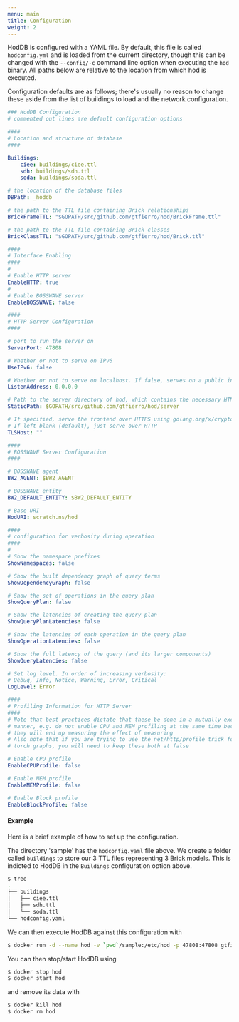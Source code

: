 ```yaml
---
menu: main
title: Configuration
weight: 2
---
```


HodDB is configured with a YAML file. By default, this file is called `hodconfig.yml` and is loaded from the current directory, though this can be changed with the `--config/-c` command line option when executing the `hod` binary. All paths below are relative to the location from which hod is executed.

Configuration defaults are as follows; there's usually no reason to change these aside from the list of buildings to load and the network configuration.

```yaml
### HodDB Configuration
# commented out lines are default configuration options

####
# Location and structure of database
####

Buildings:
    ciee: buildings/ciee.ttl
    sdh: buildings/sdh.ttl
    soda: buildings/soda.ttl

# the location of the database files
DBPath: _hoddb

# the path to the TTL file containing Brick relationships
BrickFrameTTL: "$GOPATH/src/github.com/gtfierro/hod/BrickFrame.ttl"

# the path to the TTL file containing Brick classes
BrickClassTTL: "$GOPATH/src/github.com/gtfierro/hod/Brick.ttl"

####
# Interface Enabling
####
#
# Enable HTTP server
EnableHTTP: true
#
# Enable BOSSWAVE server
EnableBOSSWAVE: false

####
# HTTP Server Configuration
####

# port to run the server on
ServerPort: 47808

# Whether or not to serve on IPv6
UseIPv6: false

# Whether or not to serve on localhost. If false, serves on a public interface
ListenAddress: 0.0.0.0

# Path to the server directory of hod, which contains the necessary HTML files
StaticPath: $GOPATH/src/github.com/gtfierro/hod/server

# If specified, serve the frontend over HTTPS using golang.org/x/crypto/acme/autocert
# If left blank (default), just serve over HTTP
TLSHost: ""

####
# BOSSWAVE Server Configuration
####

# BOSSWAVE agent
BW2_AGENT: $BW2_AGENT

# BOSSWAVE entity
BW2_DEFAULT_ENTITY: $BW2_DEFAULT_ENTITY

# Base URI
HodURI: scratch.ns/hod

####
# configuration for verbosity during operation
####
#
# Show the namespace prefixes
ShowNamespaces: false

# Show the built dependency graph of query terms
ShowDependencyGraph: false

# Show the set of operations in the query plan
ShowQueryPlan: false

# Show the latencies of creating the query plan
ShowQueryPlanLatencies: false

# Show the latencies of each operation in the query plan
ShowOperationLatencies: false

# Show the full latency of the query (and its larger components)
ShowQueryLatencies: false

# Set log level. In order of increasing verbosity:
# Debug, Info, Notice, Warning, Error, Critical
LogLevel: Error

####
# Profiling Information for HTTP Server
####
# Note that best practices dictate that these be done in a mutually exclusive
# manner, e.g. do not enable CPU and MEM profiling at the same time because
# they will end up measuring the effect of measuring
# Also note that if you are trying to use the net/http/profile trick for generating
# torch graphs, you will need to keep these both at false

# Enable CPU profile
EnableCPUProfile: false

# Enable MEM profile
EnableMEMProfile: false

# Enable Block profile
EnableBlockProfile: false
```

#### Example

Here is a brief example of how to set up the configuration.

The directory 'sample' has the `hodconfig.yaml` file above. We create a folder called `buildings` to store our 3 TTL files representing 3 Brick models. This is indicted to HodDB
in the `Buildings` configuration option above.

```bash
$ tree
.
├── buildings
│   ├── ciee.ttl
│   ├── sdh.ttl
│   └── soda.ttl
└── hodconfig.yaml
```

We can then execute HodDB against this configuration with

```bash
$ docker run -d --name hod -v `pwd`/sample:/etc/hod -p 47808:47808 gtfierro/hod:latest
```

You can then stop/start HodDB using

```bash
$ docker stop hod
$ docker start hod
```

and remove its data with

```bash
$ docker kill hod
$ docker rm hod
```
